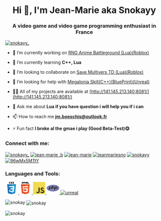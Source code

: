 <h1 align="center">Hi 👋, I'm Jean-Marie aka Snokayy</h1>
<h3 align="center">A video game and video game programming enthusiast in France</h3>

<p align="left"> <a href="https://twitter.com/snokayy_" target="blank"><img src="https://img.shields.io/twitter/follow/snokayy_?logo=twitter&style=for-the-badge" alt="snokayy_" /></a> </p>

- 🔭 I’m currently working on [RNG Anime Battleground (Lua)(Roblox)](http://141.145.213.140:8081/RAB/)

- 🌱 I’m currently learning **C++, Lua**

- 👯 I’m looking to collaborate on [Save Multivers TD (Lua)(Roblox)](http://141.145.213.140:8081/SMTD/)

- 🤝 I’m looking for help with [Megalonia Skill(C++)(BluePrint)(Unreal)](http://141.145.213.140:8081/MS/)

- 👨‍💻 All of my projects are available at [http://141.145.213.140:8081/](http://141.145.213.140:8081/)

- 💬 Ask me about **Lua if you have question i will help you if i can**

- 📫 How to reach me **jm.boeschis@outlook.fr**

- ⚡ Fun fact **I broke al the gmae i play (Good Beta-Test)😋**

<h3 align="left">Connect with me:</h3>
<p align="left">
<a href="https://twitter.com/snokayy_" target="blank"><img align="center" src="https://raw.githubusercontent.com/rahuldkjain/github-profile-readme-generator/master/src/images/icons/Social/twitter.svg" alt="snokayy_" height="30" width="40" /></a>
<a href="https://linkedin.com/in/jean-marie .b" target="blank"><img align="center" src="https://raw.githubusercontent.com/rahuldkjain/github-profile-readme-generator/master/src/images/icons/Social/linked-in-alt.svg" alt="jean-marie .b" height="30" width="40" /></a>
<a href="https://stackoverflow.com/users/jean-marie" target="blank"><img align="center" src="https://raw.githubusercontent.com/rahuldkjain/github-profile-readme-generator/master/src/images/icons/Social/stack-overflow.svg" alt="jean-marie" height="30" width="40" /></a>
<a href="https://instagram.com/jeanmariesno" target="blank"><img align="center" src="https://raw.githubusercontent.com/rahuldkjain/github-profile-readme-generator/master/src/images/icons/Social/instagram.svg" alt="jeanmariesno" height="30" width="40" /></a>
<a href="https://www.youtube.com/@snokayy6709" target="blank"><img align="center" src="https://raw.githubusercontent.com/rahuldkjain/github-profile-readme-generator/master/src/images/icons/Social/youtube.svg" alt="snokayy" height="30" width="40" /></a>
<a href="https://discord.gg/96wMx5MTtY" target="blank"><img align="center" src="https://raw.githubusercontent.com/rahuldkjain/github-profile-readme-generator/master/src/images/icons/Social/discord.svg" alt="96wMx5MTtY" height="30" width="40" /></a>
</p>

<h3 align="left">Languages and Tools:</h3>
<p align="left"> <a href="https://www.w3schools.com/css/" target="_blank" rel="noreferrer"> <img src="https://raw.githubusercontent.com/devicons/devicon/master/icons/css3/css3-original-wordmark.svg" alt="css3" width="40" height="40"/> </a> <a href="https://www.w3.org/html/" target="_blank" rel="noreferrer"> <img src="https://raw.githubusercontent.com/devicons/devicon/master/icons/html5/html5-original-wordmark.svg" alt="html5" width="40" height="40"/> </a> <a href="https://developer.mozilla.org/en-US/docs/Web/JavaScript" target="_blank" rel="noreferrer"> <img src="https://raw.githubusercontent.com/devicons/devicon/master/icons/javascript/javascript-original.svg" alt="javascript" width="40" height="40"/> </a> <a href="https://www.php.net" target="_blank" rel="noreferrer"> <img src="https://raw.githubusercontent.com/devicons/devicon/master/icons/php/php-original.svg" alt="php" width="40" height="40"/> </a> <a href="https://unrealengine.com/" target="_blank" rel="noreferrer"> <img src="https://raw.githubusercontent.com/kenangundogan/fontisto/036b7eca71aab1bef8e6a0518f7329f13ed62f6b/icons/svg/brand/unreal-engine.svg" alt="unreal" width="40" height="40"/> </a> </p>

<p><img align="left" src="https://github-readme-stats.vercel.app/api/top-langs?username=snokay&show_icons=true&locale=en&layout=compact" alt="snokay" /></p>

<p>&nbsp;<img align="center" src="https://github-readme-stats.vercel.app/api?username=snokay&show_icons=true&locale=en" alt="snokay" /></p>

<p><img align="center" src="https://github-readme-streak-stats.herokuapp.com/?user=snokay&" alt="snokay" /></p>

